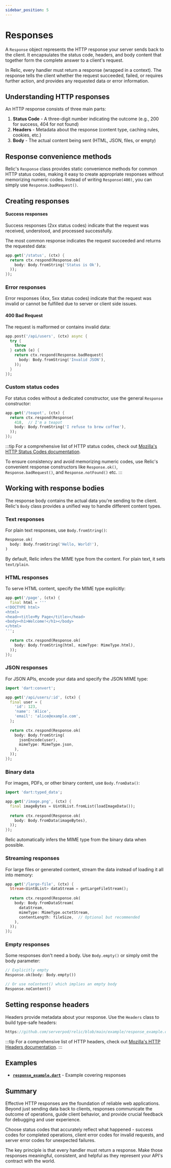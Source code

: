 ```yaml
---
sidebar_position: 5
---
```


# Responses

A `Response` object represents the HTTP response your server sends back to the client. It encapsulates the status code, headers, and body content that together form the complete answer to a client's request.

In Relic, every handler must return a response (wrapped in a context). The response tells the client whether the request succeeded, failed, or requires further action, and provides any requested data or error information.

## Understanding HTTP responses

An HTTP response consists of three main parts:

1. **Status Code** - A three-digit number indicating the outcome (e.g., 200 for success, 404 for not found)
2. **Headers** - Metadata about the response (content type, caching rules, cookies, etc.)
3. **Body** - The actual content being sent (HTML, JSON, files, or empty)

## Response convenience methods

Relic's `Response` class provides static convenience methods for common HTTP status codes, making it easy to create appropriate responses without memorizing numeric codes. Instead of writing `Response(400)`, you can simply use `Response.badRequest()`.

## Creating responses

#### Success responses

Success responses (2xx status codes) indicate that the request was received, understood, and processed successfully.

The most common response indicates the request succeeded and returns the requested data:

```dart
app.get('/status', (ctx) {
  return ctx.respond(Response.ok(
    body: Body.fromString('Status is Ok'),
  ));
});
```

### Error responses

Error responses (4xx, 5xx status codes) indicate that the request was invalid or cannot be fulfilled due to server or client side issues.

#### 400 Bad Request

The request is malformed or contains invalid data:

```dart
app.post('/api/users', (ctx) async {
  try {
    throw
  } catch (e) {
    return ctx.respond(Response.badRequest(
      body: Body.fromString('Invalid JSON'),
    ));
  }
});
```

### Custom status codes

For status codes without a dedicated constructor, use the general `Response` constructor:

```dart
app.get('/teapot', (ctx) {
  return ctx.respond(Response(
    418,  // I'm a teapot
    body: Body.fromString('I refuse to brew coffee'),
  ));
});
```

:::tip
For a comprehensive list of HTTP status codes, check out [Mozilla's HTTP Status Codes documentation](https://developer.mozilla.org/en-US/docs/Web/HTTP/Reference/Status).

To ensure consistency and avoid memorizing numeric codes, use Relic's convenient response constructors like `Response.ok()`, `Response.badRequest()`, and `Response.notFound()` etc.
:::

## Working with response bodies

The response body contains the actual data you're sending to the client. Relic's `Body` class provides a unified way to handle different content types.

### Text responses

For plain text responses, use `Body.fromString()`:

```dart
Response.ok(
  body: Body.fromString('Hello, World!'),
)
```

By default, Relic infers the MIME type from the content. For plain text, it sets `text/plain`.

### HTML responses

To serve HTML content, specify the MIME type explicitly:

```dart
app.get('/page', (ctx) {
  final html = '''
<!DOCTYPE html>
<html>
<head><title>My Page</title></head>
<body><h1>Welcome!</h1></body>
</html>
''';
  
  return ctx.respond(Response.ok(
    body: Body.fromString(html, mimeType: MimeType.html),
  ));
});
```

### JSON responses

For JSON APIs, encode your data and specify the JSON MIME type:

```dart
import 'dart:convert';

app.get('/api/users/:id', (ctx) {
  final user = {
    'id': 123,
    'name': 'Alice',
    'email': 'alice@example.com',
  };
  
  return ctx.respond(Response.ok(
    body: Body.fromString(
      jsonEncode(user),
      mimeType: MimeType.json,
    ),
  ));
});
```

### Binary data

For images, PDFs, or other binary content, use `Body.fromData()`:

```dart
import 'dart:typed_data';

app.get('/image.png', (ctx) {
  final imageBytes = Uint8List.fromList(loadImageData());
  
  return ctx.respond(Response.ok(
    body: Body.fromData(imageBytes),
  ));
});
```

Relic automatically infers the MIME type from the binary data when possible.

### Streaming responses

For large files or generated content, stream the data instead of loading it all into memory:

```dart
app.get('/large-file', (ctx) {
  Stream<Uint8List> dataStream = getLargeFileStream();
  
  return ctx.respond(Response.ok(
    body: Body.fromDataStream(
      dataStream,
      mimeType: MimeType.octetStream,
      contentLength: fileSize,  // Optional but recommended
    ),
  ));
});
```

### Empty responses

Some responses don't need a body. Use `Body.empty()` or simply omit the body parameter:

```dart
// Explicitly empty
Response.ok(body: Body.empty())

// Or use noContent() which implies an empty body
Response.noContent()
```

## Setting response headers

Headers provide metadata about your response. Use the `Headers` class to build type-safe headers:

```dart reference
https://github.com/serverpod/relic/blob/main/example/response_example.dart#L30-L49
```

:::tip
For a comprehensive list of HTTP headers, check out [Mozilla's HTTP Headers documentation](https://developer.mozilla.org/en-US/docs/Web/HTTP/Headers).
:::

## Examples

- **[`response_example.dart`](https://github.com/serverpod/relic/blob/main/example/response_example.dart)** - Example covering responses

## Summary

Effective HTTP responses are the foundation of reliable web applications. Beyond just sending data back to clients, responses communicate the outcome of operations, guide client behavior, and provide crucial feedback for debugging and user experience.

Choose status codes that accurately reflect what happened - success codes for completed operations, client error codes for invalid requests, and server error codes for unexpected failures.

The key principle is that every handler must return a response. Make those responses meaningful, consistent, and helpful as they represent your API's contract with the world.
